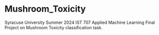 # Mushroom_Toxicity
Syracuse University Summer 2024 IST 707 Applied Machine Learning Final Project on Mushroom Toxicity classification task.
